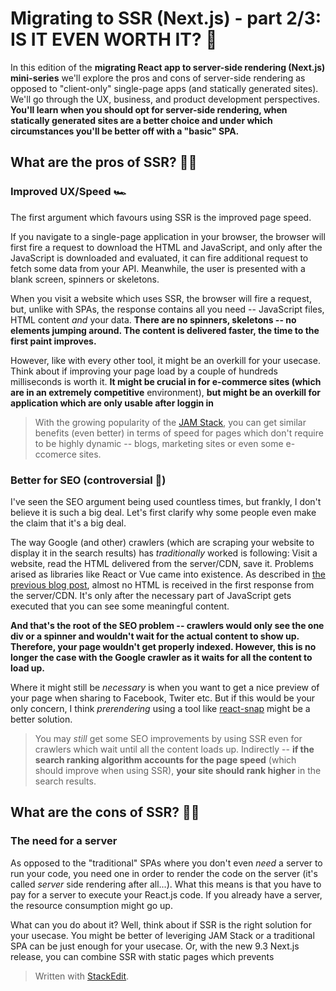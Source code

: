 # Migrating to SSR (Next.js) - part 2/3: IS IT EVEN WORTH IT? 💎
In this edition of the **migrating React app to server-side rendering (Next.js) mini-series** we'll explore the pros and cons of server-side rendering as opposed to "client-only" single-page apps (and statically generated sites). We'll go through the UX, business, and product development perspectives. **You'll learn when you should opt for server-side rendering, when statically generated sites are a better choice and under which circumstances you'll be better off with a "basic" SPA.**

## What are the pros of SSR? 👍🏽
### Improved UX/Speed 🏎
The first argument which favours using SSR is the improved page speed. 

If you navigate to a single-page application in your browser, the browser will first fire a request to download the HTML and JavaScript, and only after the JavaScript is downloaded and evaluated, it can fire additional request to fetch some data from your API. Meanwhile, the user is presented with a blank screen, spinners or skeletons. 

When you visit a website which uses SSR, the browser will fire a request, but, unlike with SPAs, the response contains all you need -- JavaScript files, HTML content *and* your data. **There are no spinners, skeletons -- no elements jumping around. The content is delivered faster, the time to the first paint improves.**

However, like with every other tool, it might be an overkill for your usecase. Think about if improving your page load by a couple of hundreds milliseconds is worth it. **It might be crucial in for e-commerce sites (which are in an extremely competitive** environment), **but might be an overkill for application which are only usable after loggin in**

> With the growing popularity of the [JAM Stack](https://jamstack.org/), you can get similar benefits (even better) in terms of speed for pages which don't require to be highly dynamic -- blogs, marketing sites or even some e-ccomerce sites.



### Better for SEO (controversial 🧐)
I've seen the SEO argument being used countless times, but frankly, I don't believe it is such a big deal. Let's first clarify why some people even make the claim that it's a big deal.

The way Google (and other) crawlers (which are scraping your website to display it in the search results) has *traditionally* worked is following: Visit a website, read the HTML delivered from the server/CDN, save it. Problems arised as libraries like React or Vue came into existence. As described in [the previous blog post](https://dev.to/tomdohnal/migrating-to-ssr-next-js-part-1-3-what-is-ssr-and-how-it-differs-from-other-approaches-50fa), almost no HTML is received in the first response from the server/CDN. It's only after the necessary part of JavaScript gets executed that you can see some meaningful content.

 **And that's the root of the SEO problem -- crawlers would only see the one div or a spinner and wouldn't wait for the actual content to show up. Therefore, your page wouldn't get properly indexed. However, this is no longer the case with the Google crawler as it waits for all the content to load up.** 

Where it might still be *necessary* is when you want to get a nice preview of your page when sharing to Facebook, Twiter etc. But if this would be your only concern, I think *prerendering* using a tool like [react-snap](https://github.com/stereobooster/react-snap) might be a better solution.
> You may *still* get some SEO improvements by using SSR even for crawlers which wait until all the content loads up. Indirectly -- **if the search ranking algorithm accounts for the page speed** (which should improve when using SSR), **your site should rank higher** in the search results.

## What are the cons of SSR? 👎🏻
### The need for a server
As opposed to the "traditional" SPAs where you don't even *need* a server to run your code, you need one in order to render the code on the server (it's called *server* side rendering after all...). What this means is that you have to pay for a server to execute your React.js code. If you already have a server, the resource consumption might go up. 

What can you do about it? Well, think about if SSR is the right solution for your usecase. You might be better of leveriging JAM Stack or a traditional SPA can be just enough for your usecase. Or, with the new 9.3 Next.js release, you can combine SSR with static pages which prevents 

> Written with [StackEdit](https://stackedit.io/).
<!--stackedit_data:
eyJoaXN0b3J5IjpbLTE2ODg2MjgwNjIsLTExMDM4Mzc2NzUsLT
EyMzM1MzQxMzksMTM1Nzk0NjY0OV19
-->